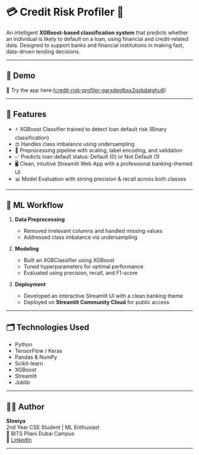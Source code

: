 # 💳 Credit Risk Profiler 🏦

An intelligent **XGBoost-based classification system** that predicts whether an individual is likely to default on a loan, using financial and credit-related data. Designed to support banks and financial institutions in making fast, data-driven lending decisions.

---

## 🚀 Demo

🔗 Try the app here:([credit-risk-profiler-garxdeglbsx2qzkdatghu6](https://credit-risk-profiler-ecaxbstztixgzhyxbe9xhv.streamlit.app/))

---

## 📌 Features

- ⚡ XGBoost Classifier trained to detect loan default risk (Binary classification)  
- ⚖️ Handles class imbalance using undersampling
- 🧼 Preprocessing pipeline with scaling, label encoding, and validation 
- ✅ Predicts loan default status: Default (0) or Not Default (1)  
- 🖥️ Clean, intuitive Streamlit Web App with a professional banking-themed UI
- 📊  Model Evaluation with strong precision & recall across both classes

---
## 🧠 ML Workflow

1. **Data Preprocessing**
   - Removed irrelevant columns and handled missing values
   - Addressed class imbalance via undersampling

2. **Modeling**
   - Built an XGBClassifier using XGBoost
   - Tuned hyperparameters for optimal performance
   - Evaluated using precision, recall, and F1-score

3. **Deployment**
   - Developed an interactive Streamlit UI with a clean banking theme
   - Deployed on **Streamlit Community Cloud** for public access

---

## 🗂️ Technologies Used

- Python 
- TensorFlow / Keras  
- Pandas & NumPy  
- Scikit-learn
- XGBoost
- Streamlit  
- Joblib 

---

## 👩‍💻 Author

**Shreiya**  
2nd Year CSE Student | ML Enthusiast  
📍 BITS Pilani Dubai Campus  
🔗 [LinkedIn](https://www.linkedin.com/in/shreiyamuthuvelan)

---


